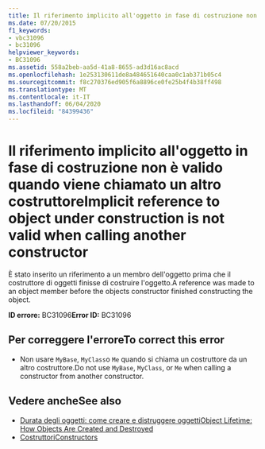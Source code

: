 ```yaml
---
title: Il riferimento implicito all'oggetto in fase di costruzione non è valido quando viene chiamato un altro costruttore
ms.date: 07/20/2015
f1_keywords:
- vbc31096
- bc31096
helpviewer_keywords:
- BC31096
ms.assetid: 558a2beb-aa5d-41a8-8655-ad3d16ac8acd
ms.openlocfilehash: 1e253130611de8a484651640caa0c1ab371b05c4
ms.sourcegitcommit: f8c270376ed905f6a8896ce0fe25b4f4b38ff498
ms.translationtype: MT
ms.contentlocale: it-IT
ms.lasthandoff: 06/04/2020
ms.locfileid: "84399436"
---
```

# <a name="implicit-reference-to-object-under-construction-is-not-valid-when-calling-another-constructor"></a><span data-ttu-id="d1869-102">Il riferimento implicito all'oggetto in fase di costruzione non è valido quando viene chiamato un altro costruttore</span><span class="sxs-lookup"><span data-stu-id="d1869-102">Implicit reference to object under construction is not valid when calling another constructor</span></span>
<span data-ttu-id="d1869-103">È stato inserito un riferimento a un membro dell'oggetto prima che il costruttore di oggetti finisse di costruire l'oggetto.</span><span class="sxs-lookup"><span data-stu-id="d1869-103">A reference was made to an object member before the objects constructor finished constructing the object.</span></span>  
  
 <span data-ttu-id="d1869-104">**ID errore:** BC31096</span><span class="sxs-lookup"><span data-stu-id="d1869-104">**Error ID:** BC31096</span></span>  
  
## <a name="to-correct-this-error"></a><span data-ttu-id="d1869-105">Per correggere l'errore</span><span class="sxs-lookup"><span data-stu-id="d1869-105">To correct this error</span></span>  
  
- <span data-ttu-id="d1869-106">Non usare `MyBase`, `MyClass`o `Me` quando si chiama un costruttore da un altro costruttore.</span><span class="sxs-lookup"><span data-stu-id="d1869-106">Do not use `MyBase`, `MyClass`, or `Me` when calling a constructor from another constructor.</span></span>  
  
## <a name="see-also"></a><span data-ttu-id="d1869-107">Vedere anche</span><span class="sxs-lookup"><span data-stu-id="d1869-107">See also</span></span>

- [<span data-ttu-id="d1869-108">Durata degli oggetti: come creare e distruggere oggetti</span><span class="sxs-lookup"><span data-stu-id="d1869-108">Object Lifetime: How Objects Are Created and Destroyed</span></span>](../programming-guide/language-features/objects-and-classes/object-lifetime-how-objects-are-created-and-destroyed.md)
- [<span data-ttu-id="d1869-109">Costruttori</span><span class="sxs-lookup"><span data-stu-id="d1869-109">Constructors</span></span>](../programming-guide/concepts/object-oriented-programming.md#constructors)
